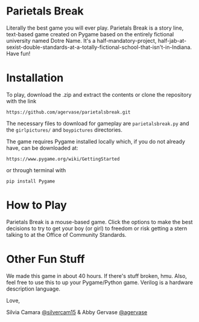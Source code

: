 # Parietals Break

Literally the best game you will ever play. Parietals Break is a story line, text-based game created on Pygame based on the entirely fictional university named Dotre Name. It's a half-mandatory-project, half-jab-at-sexist-double-standards-at-a-totally-fictional-school-that-isn't-in-Indiana. Have fun!

# Installation
To play, download the .zip and extract the contents or clone the repository with the link
```
https://github.com/agervase/parietalsbreak.git
```
The necessary files to download for gameplay are `parietalsbreak.py` and the `girlpictures/` and `boypictures` directories.  

The game requires Pygame installed locally which, if you do not already have, can be downloaded at:
```
https://www.pygame.org/wiki/GettingStarted
```
or through terminal with
```
pip install Pygame
```

# How to Play

Parietals Break is a mouse-based game. Click the options to make the best decisions to try to get your boy (or girl) to freedom or risk getting a stern talking to at the Office of Community Standards. 

# Other Fun Stuff

We made this game in about 40 hours. If there's stuff broken, hmu. Also, feel free to use this to up your Pygame/Python game. 
Verilog is a hardware description language.   

Love,  

Silvia Camara [@silvercam15](https://github.com/silvercam15)
      &
Abby Gervase [@agervase](https://github.com/agervase)



